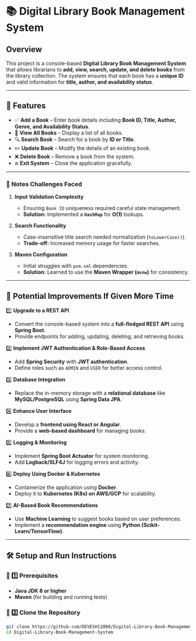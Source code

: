 # 📚 Digital Library Book Management System

## Overview
This project is a console-based **Digital Library Book Management System** that allows librarians to **add, view, search, update, and delete books** from the library collection. The system ensures that each book has a **unique ID** and valid information for **title, author, and availability status**.

---

## 🚀 Features
- ✅ **Add a Book** – Enter book details including **Book ID, Title, Author, Genre, and Availability Status**.
- 📖 **View All Books** – Display a list of all books.
- 🔍 **Search Book** – Search for a book by **ID or Title**.
- ✏️ **Update Book** – Modify the details of an existing book.
- ❌ **Delete Book** – Remove a book from the system.
- 🔚 **Exit System** – Close the application gracefully.

---

### 📌 Notes **Challenges Faced**
1. **Input Validation Complexity**
   - Ensuring `Book ID` uniqueness required careful state management.
   - **Solution:** Implemented a **`HashMap`** for **O(1)** lookups.

2. **Search Functionality**
   - Case-insensitive title search needed normalization (`toLowerCase()`).
   - **Trade-off:** Increased memory usage for faster searches.

3. **Maven Configuration**
   - Initial struggles with `pom.xml` dependencies.
   - **Solution:** Learned to use the **Maven Wrapper (`mvnw`)** for consistency.

---

## 🚀 **Potential Improvements If Given More Time**
1️⃣ **Upgrade to a REST API**
- Convert the console-based system into a **full-fledged REST API** using **Spring Boot**.
- Provide endpoints for adding, updating, deleting, and retrieving books.

2️⃣ **Implement JWT Authentication & Role-Based Access**
- Add **Spring Security** with **JWT authentication**.
- Define roles such as `ADMIN` and `USER` for better access control.

3️⃣ **Database Integration**
- Replace the in-memory storage with a **relational database** like **MySQL/PostgreSQL** using **Spring Data JPA**.

4️⃣ **Enhance User Interface**
- Develop a **frontend using React or Angular**.
- Provide a **web-based dashboard** for managing books.

5️⃣ **Logging & Monitoring**
- Implement **Spring Boot Actuator** for system monitoring.
- Add **Logback/SLF4J** for logging errors and activity.

6️⃣ **Deploy Using Docker & Kubernetes**
- Containerize the application using **Docker**.
- Deploy it to **Kubernetes (K8s) on AWS/GCP** for scalability.

7️⃣ **AI-Based Book Recommendations**
- Use **Machine Learning** to suggest books based on user preferences.
- Implement a **recommendation engine** using **Python (Scikit-Learn/TensorFlow)**.

---

## 🛠️ **Setup and Run Instructions**

### 🔹 1️⃣ **Prerequisites**
- **Java JDK 8 or higher**
- **Maven** (for building and running tests)

### 🔹 2️⃣ **Clone the Repository**
```sh
git clone https://github.com/DEVESH12000/Digital-Library-Book-Management-System.git
cd Digital-Library-Book-Management-System
